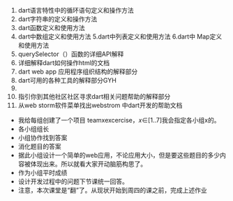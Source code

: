 1. dart语言特性中的循环语句定义和操作方法
2. dart字符串的定义和操作方法
3. dart函数定义和使用方法
4. dart中数组定义和使用方法
5.dart中列表定义和使用方法
6.dart中 Map定义和使用方法
7. querySelector（）函数的详细API解释
8. 详细解释dart如何操作html的文档
9. dart web app 应用程序组织结构的解释部分
10. dart可用的各种工具的解释部分GYH
11. 
11. 指引你到其他社区社区寻求dart相关问题帮助的解释部分
12. 从web storm软件菜单找出webstrom 中dart开发的帮助文档

 
- 我给每组创建了一个项目 teamxexcercise，𝑥∈[1..7]我会指定各小组x的。
- 各小组组长
- 小组协作找到答案
- 消化题目的答案
- 据此小组设计一个简单的web应用，不论应用大小，但是要这些题目的多少内容被体现出来。所以就看大家开动脑筋构思了。
- 作为小组平时成绩
- 设计开发过程中的问题下节课统一回答。
- 注意，本次课堂是“翻”了。从现状开始到周四的课之前，完成上述作业
